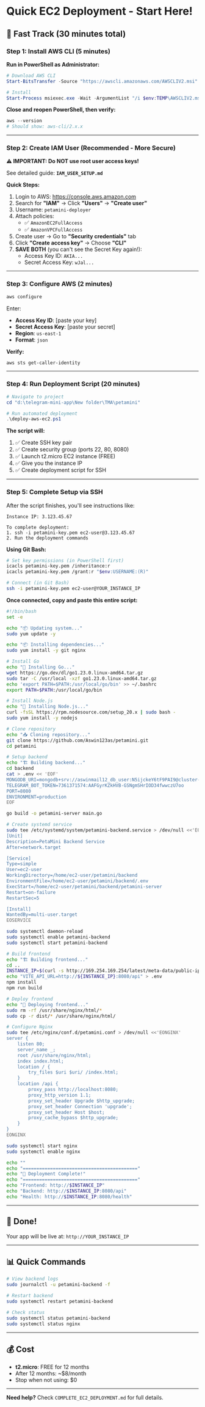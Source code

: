 # Quick EC2 Deployment - Start Here!

## 🚀 Fast Track (30 minutes total)

### Step 1: Install AWS CLI (5 minutes)

**Run in PowerShell as Administrator:**

```powershell
# Download AWS CLI
Start-BitsTransfer -Source "https://awscli.amazonaws.com/AWSCLIV2.msi" -Destination "$env:TEMP\AWSCLIV2.msi"

# Install
Start-Process msiexec.exe -Wait -ArgumentList "/i $env:TEMP\AWSCLIV2.msi /quiet"
```

**Close and reopen PowerShell, then verify:**

```powershell
aws --version
# Should show: aws-cli/2.x.x
```

---

### Step 2: Create IAM User (Recommended - More Secure)

**⚠️ IMPORTANT: Do NOT use root user access keys!**

See detailed guide: **`IAM_USER_SETUP.md`**

**Quick Steps:**

1. Login to AWS: https://console.aws.amazon.com
2. Search for **"IAM"** → Click **"Users"** → **"Create user"**
3. Username: `petamini-deployer`
4. Attach policies:
   - ✅ `AmazonEC2FullAccess`
   - ✅ `AmazonVPCFullAccess`
5. Create user → Go to **"Security credentials"** tab
6. Click **"Create access key"** → Choose **"CLI"**
7. **SAVE BOTH** (you can't see the Secret Key again!):
   - Access Key ID: `AKIA...`
   - Secret Access Key: `wJal...`

---

### Step 3: Configure AWS (2 minutes)

```powershell
aws configure
```

Enter:

- **Access Key ID**: [paste your key]
- **Secret Access Key**: [paste your secret]
- **Region**: `us-east-1`
- **Format**: `json`

**Verify:**

```powershell
aws sts get-caller-identity
```

---

### Step 4: Run Deployment Script (20 minutes)

```powershell
# Navigate to project
cd "d:\telegram-mini-app\New folder\TMA\petamini"

# Run automated deployment
.\deploy-aws-ec2.ps1
```

**The script will:**

1. ✅ Create SSH key pair
2. ✅ Create security group (ports 22, 80, 8080)
3. ✅ Launch t2.micro EC2 instance (FREE)
4. ✅ Give you the instance IP
5. ✅ Create deployment script for SSH

---

### Step 5: Complete Setup via SSH

After the script finishes, you'll see instructions like:

```
Instance IP: 3.123.45.67

To complete deployment:
1. ssh -i petamini-key.pem ec2-user@3.123.45.67
2. Run the deployment commands
```

**Using Git Bash:**

```bash
# Set key permissions (in PowerShell first)
icacls petamini-key.pem /inheritance:r
icacls petamini-key.pem /grant:r "$env:USERNAME:(R)"

# Connect (in Git Bash)
ssh -i petamini-key.pem ec2-user@YOUR_INSTANCE_IP
```

**Once connected, copy and paste this entire script:**

```bash
#!/bin/bash
set -e

echo "📦 Updating system..."
sudo yum update -y

echo "📦 Installing dependencies..."
sudo yum install -y git nginx

# Install Go
echo "🔧 Installing Go..."
wget https://go.dev/dl/go1.23.0.linux-amd64.tar.gz
sudo tar -C /usr/local -xzf go1.23.0.linux-amd64.tar.gz
echo 'export PATH=$PATH:/usr/local/go/bin' >> ~/.bashrc
export PATH=$PATH:/usr/local/go/bin

# Install Node.js
echo "🔧 Installing Node.js..."
curl -fsSL https://rpm.nodesource.com/setup_20.x | sudo bash -
sudo yum install -y nodejs

# Clone repository
echo "📥 Cloning repository..."
git clone https://github.com/Aswin123as/petamini.git
cd petamini

# Setup backend
echo "🏗️ Building backend..."
cd backend
cat > .env << 'EOF'
MONGODB_URI=mongodb+srv://aswinmail12_db_user:N5ijckeY6tF9PAI9@cluster-petamini.brepo4.mongodb.net/?retryWrites=true&w=majority&appName=Cluster-petamini&tlsInsecure=true
TELEGRAM_BOT_TOKEN=7361371574:AAFGyrKZkHVB-GSNgmSHrIOD34fwwczU7oo
PORT=8080
ENVIRONMENT=production
EOF

go build -o petamini-server main.go

# Create systemd service
sudo tee /etc/systemd/system/petamini-backend.service > /dev/null <<'EOSERVICE'
[Unit]
Description=PetaMini Backend Service
After=network.target

[Service]
Type=simple
User=ec2-user
WorkingDirectory=/home/ec2-user/petamini/backend
EnvironmentFile=/home/ec2-user/petamini/backend/.env
ExecStart=/home/ec2-user/petamini/backend/petamini-server
Restart=on-failure
RestartSec=5

[Install]
WantedBy=multi-user.target
EOSERVICE

sudo systemctl daemon-reload
sudo systemctl enable petamini-backend
sudo systemctl start petamini-backend

# Build frontend
echo "🏗️ Building frontend..."
cd ..
INSTANCE_IP=$(curl -s http://169.254.169.254/latest/meta-data/public-ipv4)
echo "VITE_API_URL=http://${INSTANCE_IP}:8080/api" > .env
npm install
npm run build

# Deploy frontend
echo "🚀 Deploying frontend..."
sudo rm -rf /usr/share/nginx/html/*
sudo cp -r dist/* /usr/share/nginx/html/

# Configure Nginx
sudo tee /etc/nginx/conf.d/petamini.conf > /dev/null <<'EONGINX'
server {
    listen 80;
    server_name _;
    root /usr/share/nginx/html;
    index index.html;
    location / {
        try_files $uri $uri/ /index.html;
    }
    location /api {
        proxy_pass http://localhost:8080;
        proxy_http_version 1.1;
        proxy_set_header Upgrade $http_upgrade;
        proxy_set_header Connection 'upgrade';
        proxy_set_header Host $host;
        proxy_cache_bypass $http_upgrade;
    }
}
EONGINX

sudo systemctl start nginx
sudo systemctl enable nginx

echo ""
echo "=========================================="
echo "🎉 Deployment Complete!"
echo "=========================================="
echo "Frontend: http://$INSTANCE_IP"
echo "Backend: http://$INSTANCE_IP:8080/api"
echo "Health: http://$INSTANCE_IP:8080/health"
```

---

## 🎉 Done!

Your app will be live at: `http://YOUR_INSTANCE_IP`

---

## 📊 Quick Commands

```bash
# View backend logs
sudo journalctl -u petamini-backend -f

# Restart backend
sudo systemctl restart petamini-backend

# Check status
sudo systemctl status petamini-backend
sudo systemctl status nginx
```

---

## 💰 Cost

- **t2.micro**: FREE for 12 months
- After 12 months: ~$8/month
- Stop when not using: $0

---

**Need help?** Check `COMPLETE_EC2_DEPLOYMENT.md` for full details.
